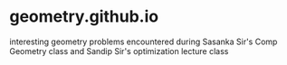 # geometry.github.io
interesting geometry problems encountered during Sasanka Sir's Comp Geometry class and Sandip Sir's optimization lecture class
